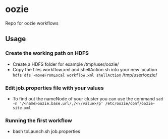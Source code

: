 # oozie
Repo for oozie workflows

## Usage

### Create the working path on HDFS

*  Create a HDFS folder for example /tmp/user/oozie/
*  Copy the files workflow.xml and shellAction.sh into your new location
	`hdfs dfs -moveFromLocal workflow.xml shellAction` /tmp/user/oozie/ 

### Edit job.properties file with your values

* To find out the nameNode of your cluster you can use the command 
	`sed -n '/<name>oozie.base.url/,/<\/value>/p' /etc/oozie/conf/oozie-site.xml`

### Running the first workflow

* bash toLaunch.sh job.properties

